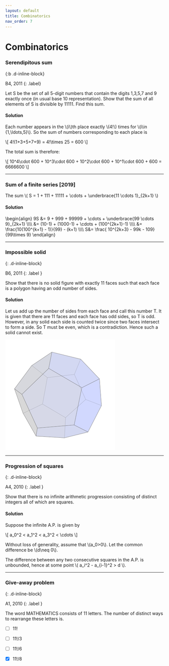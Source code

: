 ```yaml
---
layout: default
title: Combinatorics
nav_order: 7
---
```



# Combinatorics


### Serendipitous sum
{:b .d-inline-block}

B4, 2011
{: .label}

Let S be the set of all 5-digit numbers that contain the digits 1,3,5,7 and 9 exactly once (in usual base 10 representation).
Show that the sum of all elements of S is divisible by 11111. Find this sum.


#### Solution

Each number appears in the \\(i\\)th place exactly \\(4!\\) times for
\\(i\in {1,\ldots,5}\\). So the sum of numbers corresponding to each place is

\\[ 4!(1+3+5+7+9) = 4!\times 25 = 600 \\]

The total sum is therefore:


\\[ 10^4\cdot 600 + 10^3\cdot 600 + 10^2\cdot 600 + 10^1\cdot 600 + 600 = 6666600 \\]



---


### Sum of a finite series [2019]

The sum \\( S = 1 + 111 + 11111 + \cdots + \underbrace{11 \cdots 1}_{2k+1} \\)


#### Solution


\begin{align}
9S &= 9 + 999 + 99999 + \cdots + \underbrace{99 \cdots 9}_{2k+1} \\\\\\\\
 &= (10-1) + (1000-1) + \cdots + (100^{2k+1}-1) \\\\\\\\
 &= \frac{10(100^{k+1} - 1)}{99} - (k+1) \\\\\\\\
S&= \frac{ 10^{2k+3} - 99k - 109}{99\times 9}
\end{align}

---

### Impossible solid
{: .d-inline-block}

B6, 2011
{: .label }

Show that there is no solid figure with exactly 11 faces such that each face is a polygon
having an odd number of sides.

#### Solution

Let us add up the number of sides from each face and call this number T.  It is given that there are 11 faces and each face has odd sides, so T is odd. However,
in any solid each side is counted twice since two faces intersect to form a side. So T must be even, which is a contradiction. Hence such a solid cannot exist.


![](/assets/images/dodecahedron.png)




---


### Progression of squares
{: .d-inline-block}

A4, 2010
{: .label }

Show that there is no infinite arithmetic progression consisting of distinct integers all
of which are squares.

#### Solution

Suppose the infinite A.P. is given by

\\[ a_0^2 < a_1^2 < a_3^2 < \cdots \\]

Without loss of generality, assume that \\(a_0>0\\). Let the common difference be \\(d\neq 0\\).

The difference between any two consecutive squares in the A.P. is unbounded, hence at some point \\( a_i^2 - a_{i-1}^2 > d \\).


---





### Give-away problem
{: .d-inline-block}

A1, 2010
{: .label }


The word MATHEMATICS consists of 11 letters. The number of distinct ways to rearrange these letters is.



- [ ] 11!
- [ ] 11!/3
- [ ] 11!/6
- [x] 11!/8






